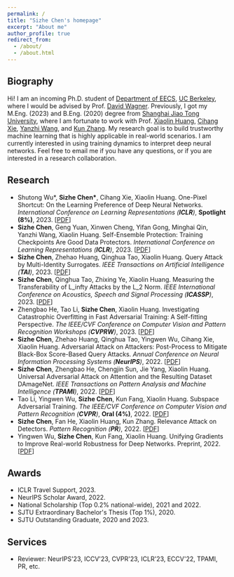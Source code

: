 ```yaml
---
permalink: /
title: "Sizhe Chen's homepage"
excerpt: "About me"
author_profile: true
redirect_from: 
  - /about/
  - /about.html
---
```


  
Biography
------
Hi! I am an incoming Ph.D. student of [Department of EECS](https://eecs.berkeley.edu), [UC Berkeley](https://www.berkeley.edu), where I would be advised by Prof. [David Wagner](https://people.eecs.berkeley.edu/~daw). Previously, I got my M.Eng. (2023) and B.Eng. (2020) degree from [Shanghai Jiao Tong University](http://en.sjtu.edu.cn), where I am fortunate to work with Prof. [Xiaolin Huang](http://www.pami.sjtu.edu.cn/en/xiaolin), [Cihang Xie](https://cihangxie.github.io), [Yanzhi Wang](https://web.northeastern.edu/yanzhiwang), and [Kun Zhang](http://www.andrew.cmu.edu/user/kunz1/index.html). My research goal is to build trustworthy machine learning that is highly applicable in real-world scenarios. I am currently interested in using training dynamics to interpret deep neural networks. Feel free to email me if you have any questions, or if you are interested in a research collaboration.

Research
------

+ Shutong Wu\*, **Sizhe Chen\***, Cihang Xie, Xiaolin Huang. One-Pixel Shortcut: On the Learning Preference of Deep Neural Networks. *International Conference on Learning Representations (**ICLR**)*, **Spotlight (8%)**, 2023. [[PDF](https://openreview.net/forum?id=p7G8t5FVn2h)]
+ **Sizhe Chen**, Geng Yuan, Xinwen Cheng, Yifan Gong, Minghai Qin, Yanzhi Wang, Xiaolin Huang. Self-Ensemble Protection: Training Checkpoints Are Good Data Protectors. *International Conference on Learning Representations (**ICLR**)*, 2023. [[PDF](https://openreview.net/forum?id=9MO7bjoAfIA)]
+ **Sizhe Chen**, Zhehao Huang, Qinghua Tao, Xiaolin Huang. Query Attack by Multi-Identity Surrogates. *IEEE Transactions on Artificial Intelligence (**TAI**)*, 2023. [[PDF](https://ieeexplore.ieee.org/document/10070787)]
+ **Sizhe Chen**, Qinghua Tao, Zhixing Ye, Xiaolin Huang. Measuring the Transferability of L_infty Attacks by the L_2 Norm. *IEEE International Conference on Acoustics, Speech and Signal Processing (**ICASSP**)*, 2023. [[PDF](https://arxiv.org/abs/2102.10343)]
+ Zhengbao He, Tao Li, **Sizhe Chen**, Xiaolin Huang. Investigating Catastrophic Overfitting in Fast Adversarial Training: A Self-fitting Perspective. *The IEEE/CVF Conference on Computer Vision and Pattern Recognition Workshops (**CVPRW**)*, 2023. [[PDF](https://arxiv.org/abs/2302.11963)]
+ **Sizhe Chen**, Zhehao Huang, Qinghua Tao, Yingwen Wu, Cihang Xie, Xiaolin Huang. Adversarial Attack on Attackers: Post-Process to Mitigate Black-Box Score-Based Query Attacks. *Annual Conference on Neural Information Processing Systems (**NeurIPS**)*, 2022. [[PDF](https://openreview.net/forum?id=7hhH95QKKDX)]
+ **Sizhe Chen**, Zhengbao He, Chengjin Sun, Jie Yang, Xiaolin Huang. Universal Adversarial Attack on Attention and the Resulting Dataset DAmageNet. *IEEE Transactions on Pattern Analysis and Machine Intelligence (**TPAMI**)*, 2022. [[PDF](https://ieeexplore.ieee.org/document/9238430)]
+ Tao Li, Yingwen Wu, **Sizhe Chen**, Kun Fang, Xiaolin Huang. Subspace Adversarial Training. *The IEEE/CVF Conference on Computer Vision and Pattern Recognition (**CVPR**)*, **Oral (4%)**, 2022. [[PDF](https://openaccess.thecvf.com/content/CVPR2022/html/Li_Subspace_Adversarial_Training_CVPR_2022_paper)]
+ **Sizhe Chen**, Fan He, Xiaolin Huang, Kun Zhang. Relevance Attack on Detectors. *Pattern Recognition (**PR**)*, 2022. [[PDF](https://www.sciencedirect.com/science/article/pii/S0031320321006671)]
+ Yingwen Wu, **Sizhe Chen**, Kun Fang, Xiaolin Huang. Unifying Gradients to Improve Real-world Robustness for Deep Networks. Preprint, 2022. [[PDF](http://arxiv.org/abs/2208.06228)]

Awards
------
+ ICLR Travel Support, 2023.
+ NeurIPS Scholar Award, 2022.
+ National Scholarship (Top 0.2% national-wide), 2021 and 2022.
+ SJTU Extraordinary Bachelor's Thesis (Top 1%), 2020.
+ SJTU Outstanding Graduate, 2020 and 2023.


Services
------
+ Reviewer: NeurIPS'23, ICCV'23, CVPR'23, ICLR'23, ECCV'22, TPAMI, PR, etc.
